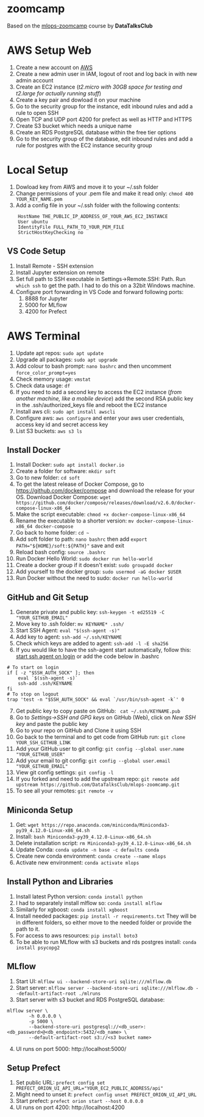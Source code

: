 # zoomcamp
Based on the [mlops-zoomcamp](https://github.com/DataTalksClub/mlops-zoomcamp) course by **DataTalksClub**

# AWS Setup Web
1. Create a new account on [AWS](aws.amazon.com)
2. Create a new admin user in IAM, logout of root and log back in with new admin account
3. Create an EC2 instance (*t2.micro with 30GB space for testing and t2.large for actually running stuff*)
4. Create a key pair and dowload it on your machine
5. Go to the security group for the instance, edit inbound rules and add a rule to open SSH
6. Open TCP and UDP port 4200 for prefect as well as HTTP and HTTPS
7. Create S3 bucket which needs a unique name
8. Create an RDS PostgreSQL database within the free tier options
9. Go to the security group of the database, edit inbound rules and add a rule for postgres with the EC2 instance security group

# Local Setup
1. Dowload key from AWS and move it to your ~/.ssh folder
2. Change permissions of your .pem file and make it read only: `chmod 400 YOUR_KEY_NAME.pem`
3. Add a config file in your ~/.ssh folder with the following contents:
```host mlops-zoomcamp
    HostName THE_PUBLIC_IP_ADDRESS_OF_YOUR_AWS_EC2_INSTANCE
    User ubuntu
    IdentityFile FULL_PATH_TO_YOUR_PEM_FILE
    StrictHostKeyChecking no
```

## VS Code Setup
1. Install Remote - SSH extension
2. Install Jupyter extension on remote
3. Set full path to SSH executable in Settings->Remote.SSH: Path. Run `which ssh` to get the path. I had to do this on a 32bit Windows machine.
4. Configure port forwarding in VS Code and forward following ports:
    1. 8888 for Jupyter
    2. 5000 for MLflow
    3. 4200 for Prefect

# AWS Terminal
1. Update apt repos: `sudo apt update`
2. Upgrade all packages: `sudo apt upgrade`
3. Add colour to bash prompt: `nano bashrc` and then uncomment `force_color_prompt=yes`
4. Check memory usage: `vmstat`
5. Check data usage: `df`
6. If you need to add a second key to access the EC2 instance (*from another machine, like a mobile device*) add the second RSA public key in the .ssh/authorized_keys file and reboot the EC2 instance
7. Install aws cli: `sudo apt install awscli`
8. Configure aws: `aws configure` and enter your aws user credentials, access key id and secret access key
9. List S3 buckets: `aws s3 ls`

## Install Docker
1. Install Docker: `sudo apt install docker.io`
2. Create a folder for software: `mkdir soft`
3. Go to new folder: `cd soft`
4. To get the latest release of Docker Compose, go to https://github.com/docker/compose and download the release for your OS. Download Docker Compose: `wget https://github.com/docker/compose/releases/download/v2.6.0/docker-compose-linux-x86_64`
5. Make the script executable: `chmod +x docker-compose-linux-x86_64`
6. Rename the executable to a shorter version: `mv docker-compose-linux-x86_64 docker-compose`
7. Go back to home folder: `cd ~`
8. Add soft folder to path: `nano bashrc` then add `export PATH="${HOME}/soft:${PATH}"` save and exit
9. Reload bash config: `source .bashrc`
10. Run Docker Hello World: `sudo docker run hello-world`
11. Create a docker group if it doesn't exist: `sudo groupadd docker`
12. Add yourself to the docker group: `sudo usermod -aG docker $USER`
13. Run Docker without the need to sudo: `docker run hello-world`

## GitHub and Git Setup
1. Generate private and public key: `ssh-keygen -t ed25519 -C "YOUR_GITHUB_EMAIL"`
2. Move key to .ssh folder: `mv KEYNAME* .ssh/`
3. Start SSH Agent: `eval "$(ssh-agent -s)"`
4. Add key to agent:  `ssh-add ~/.ssh/KEYNAME`
5. Check which keys are added to agent: `ssh-add -l -E sha256`
6. If you would like to have the ssh-agent start automatically, follow this: [start ssh agent on login](https://stackoverflow.com/questions/18880024/start-ssh-agent-on-login) or add the code below in .bashrc
```
# To start on login
if [ -z "$SSH_AUTH_SOCK" ]; then
    eval `$(ssh-agent -s)`
    ssh-add .ssh/KEYNAME
fi
# To stop on logout
trap 'test -n "$SSH_AUTH_SOCK" && eval `/usr/bin/ssh-agent -k`' 0
```
7. Get public key to copy paste on GitHub: ` cat ~/.ssh/KEYNAME.pub`
8. Go to *Settings->SSH and GPG keys* on GitHub (Web), click on *New SSH key* and paste the public key
9. Go to your repo on GitHub and Clone it using SSH
10. Go back to the terminal and to get code from GitHub run: `git clone YOUR_SSH_GITHUB_LINK`
11. Add your GitHub user to git config: `git config --global user.name "YOUR_GITHUB_USER"`
12. Add your email to git config: `git config --global user.email "YOUR_GITHUB_EMAIL"`
13. View git config settings: `git config -l`
14. If you forked and need to add the upstream repo: `git remote add upstream https://github.com/DataTalksClub/mlops-zoomcamp.git`
15. To see all your remotes: `git remote -v`

## Miniconda Setup
1. Get: `wget https://repo.anaconda.com/miniconda/Miniconda3-py39_4.12.0-Linux-x86_64.sh`
2. Install: `bash Miniconda3-py39_4.12.0-Linux-x86_64.sh`
3. Delete installation script: `rm Miniconda3-py39_4.12.0-Linux-x86_64.sh`
4. Update Conda: `conda update -n base -c defaults conda`
5. Create new conda environment: `conda create --name mlops`
6. Activate new environment: `conda activate mlops`

## Install Python and Libraries
1. Install latest Python version: `conda install python`
2. I had to separately install mlflow so: `conda install mlflow`
3. Similarly for xgboost: `conda install xgboost`
4. Install needed packages: `pip install -r requirements.txt` They will be in different folders, so either move to the needed folder or provide the path to it.
5. For access to aws resources: `pip install boto3`
6. To be able to run MLflow with s3 buckets and rds postgres install: `conda install psycopg2`

## MLflow
1. Start UI: `mlflow ui --backend-store-uri sqlite:///mlflow.db`
2. Start server: `mlflow server --backend-store-uri sqlite:///mlflow.db --default-artifact-root ./mlruns`
3. Start server with s3 bucket and RDS PostgreSQL database:
```
mlflow server \
        -h 0.0.0.0 \
        -p 5000 \
        --backend-store-uri postgresql://<db_user>:<db_password>@<db_endpoint>:5432/<db_name> \
        --default-artifact-root s3://<s3 bucket name>
```
4. UI runs on port 5000: http://localhost:5000/

## Setup Prefect
1. Set public URL: `prefect config set PREFECT_ORION_UI_API_URL="YOUR_EC2_PUBLIC_ADDRESS/api"`
2. Might need to unset it: `prefect config unset PREFECT_ORION_UI_API_URL`
3. Start prefect: `prefect orion start --host 0.0.0.0`
4. UI runs on port 4200: http://localhost:4200
